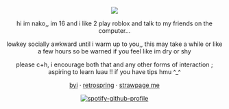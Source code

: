 <div align="center">
  
![](https://komarev.com/ghpvc/?username=CaravanOfThieves&color=yellow&label=dinner_is_served!)

</div>

<div align="center">
  
hi im nako,, im 16 and i like 2 play roblox and talk to my friends on the computer...

</div>
<div align="center">
  
lowkey socially awkward until i warm up to you,, this may take a while or like a few hours so be warned if you feel like im dry or shy

</div>
<div align="center">
  
please c+h, i encourage both that and any other forms of interaction ; aspiring to learn luau !! if you have tips hmu ^_^

</div>
<div align="center">
  
[byi](https://rentry.co/dollicore) · [retrospring](https://retrospring.net/@anthropicdesire) · [strawpage me](https://akoswonderland.straw.page)
</div>
<div align="center">

[![spotify-github-profile](https://spotify-github-profile.kittinanx.com/api/view?uid=31xu3wwd6hv7usmrqh2dnoppcqbq&cover_image=true&theme=natemoo-re&show_offline=true&background_color=3e1919&interchange=false&bar_color=4e93b1&bar_color_cover=true)](https://github.com/kittinan/spotify-github-profile)

</div>

